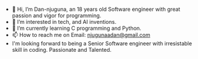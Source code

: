 - 👋 Hi, I’m Dan-njuguna, an 18 years old Software engineer with great passion and vigor for programming.
- 👀 I’m interested in tech, and AI inventions. 
- 🌱 I’m currently learning C programming and Python. 
- 📫 How to reach me on Email: njugunaadan@gmail.com
- I'm looking forward to being a Senior Software engineer with irresistable skill in coding. Passionate and Talented.

<!---
Dan-njuguna/Dan-njuguna is a ✨ special ✨ repository because its `README.md` (this file) appears on your GitHub profile.
You can click the Preview link to take a look at your changes.
--->
